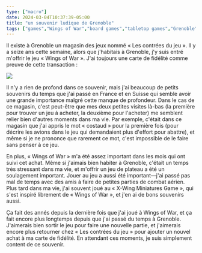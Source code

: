 ```yaml
---
type: ["macro"]
date: 2024-03-04T10:37:39-05:00
title: "un souvenir ludique de Grenoble"
tags: ["games","Wings of War","board games","tabletop games","Grenoble"]
---
```

Il existe à Grenoble un magasin des jeux nommé « Les contrées du jeu ». Il y a seize ans cette semaine, alors que j'habitais à Grenoble, j'y suis entré m'offrir le jeu « Wings of War ». J'ai toujours une carte de fidélité comme preuve de cette transaction :

![](/contrees_du_jeu.jpeg)

Il n'y a rien de profond dans ce souvenir, mais j'ai beaucoup de petits souvenirs du temps que j'ai passé en France et en Suisse qui semble avoir une grande importance malgré cette manque de profondeur. Dans le cas de ce magasin, c'est peut-être que mes deux petites visites là-bas (la première pour trouver un jeu à acheter, la deuxième pour l'acheter) me semblent relier bien d'autres moments dans ma vie. Par exemple, c'était dans ce magasin que j'ai appris le mot « costaud » pour la première fois (pour décrire les avions dans le jeu qui demandaient plus d'effort pour abattre), et même si je ne prononce que rarement ce mot, c'est impossible de le faire sans penser à ce jeu.

En plus, « Wings of War » m'a été assez important dans les mois qui ont suivi cet achat. Même si j'aimais bien habiter à Grenoble, c'était un temps très stressant dans ma vie, et m'offrir un jeu de plateau a été un soulagement important. Jouer au jeu a aussi été important—j'ai passé pas mal de temps avec des amis à faire de petites parties de combat aérien. Plus tard dans ma vie, j'ai souvent joué au « X-Wing Miniatures Game », qui s'est inspiré librement de « Wings of War », et j'en ai de bons souvenirs aussi.

Ça fait des annés depuis la dernière fois que j'ai joué à Wings of War, et ça fait encore plus longtemps depuis que j'ai passé du temps à Grenoble. J'aimerais bien sortir le jeu pour faire une nouvelle partie, et j'aimerais encore plus retourner chez « Les contrées du jeu » pour ajouter un nouvel achat à ma carte de fidélité. En attendant ces moments, je suis simplement content de ce souvenir.
